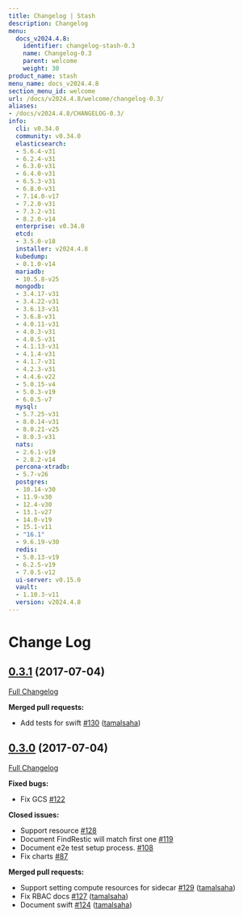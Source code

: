 ```yaml
---
title: Changelog | Stash
description: Changelog
menu:
  docs_v2024.4.8:
    identifier: changelog-stash-0.3
    name: Changelog-0.3
    parent: welcome
    weight: 30
product_name: stash
menu_name: docs_v2024.4.8
section_menu_id: welcome
url: /docs/v2024.4.8/welcome/changelog-0.3/
aliases:
- /docs/v2024.4.8/CHANGELOG-0.3/
info:
  cli: v0.34.0
  community: v0.34.0
  elasticsearch:
  - 5.6.4-v31
  - 6.2.4-v31
  - 6.3.0-v31
  - 6.4.0-v31
  - 6.5.3-v31
  - 6.8.0-v31
  - 7.14.0-v17
  - 7.2.0-v31
  - 7.3.2-v31
  - 8.2.0-v14
  enterprise: v0.34.0
  etcd:
  - 3.5.0-v18
  installer: v2024.4.8
  kubedump:
  - 0.1.0-v14
  mariadb:
  - 10.5.8-v25
  mongodb:
  - 3.4.17-v31
  - 3.4.22-v31
  - 3.6.13-v31
  - 3.6.8-v31
  - 4.0.11-v31
  - 4.0.3-v31
  - 4.0.5-v31
  - 4.1.13-v31
  - 4.1.4-v31
  - 4.1.7-v31
  - 4.2.3-v31
  - 4.4.6-v22
  - 5.0.15-v4
  - 5.0.3-v19
  - 6.0.5-v7
  mysql:
  - 5.7.25-v31
  - 8.0.14-v31
  - 8.0.21-v25
  - 8.0.3-v31
  nats:
  - 2.6.1-v19
  - 2.8.2-v14
  percona-xtradb:
  - 5.7-v26
  postgres:
  - 10.14-v30
  - 11.9-v30
  - 12.4-v30
  - 13.1-v27
  - 14.0-v19
  - 15.1-v11
  - "16.1"
  - 9.6.19-v30
  redis:
  - 5.0.13-v19
  - 6.2.5-v19
  - 7.0.5-v12
  ui-server: v0.15.0
  vault:
  - 1.10.3-v11
  version: v2024.4.8
---
```


# Change Log

## [0.3.1](https://github.com/appscode/stash/tree/0.3.1) (2017-07-04)
[Full Changelog](https://github.com/appscode/stash/compare/0.3.0...0.3.1)

**Merged pull requests:**

- Add tests for swift [\#130](https://github.com/appscode/stash/pull/130) ([tamalsaha](https://github.com/tamalsaha))

## [0.3.0](https://github.com/appscode/stash/tree/0.3.0) (2017-07-04)
[Full Changelog](https://github.com/appscode/stash/compare/0.2.0...0.3.0)

**Fixed bugs:**

- Fix GCS [\#122](https://github.com/appscode/stash/issues/122)

**Closed issues:**

- Support resource [\#128](https://github.com/appscode/stash/issues/128)
- Document FindRestic will match first one [\#119](https://github.com/appscode/stash/issues/119)
- Document e2e test setup process. [\#108](https://github.com/appscode/stash/issues/108)
- Fix charts [\#87](https://github.com/appscode/stash/issues/87)

**Merged pull requests:**

- Support setting compute resources for sidecar [\#129](https://github.com/appscode/stash/pull/129) ([tamalsaha](https://github.com/tamalsaha))
- Fix RBAC docs [\#127](https://github.com/appscode/stash/pull/127) ([tamalsaha](https://github.com/tamalsaha))
- Document swift [\#124](https://github.com/appscode/stash/pull/124) ([tamalsaha](https://github.com/tamalsaha))
